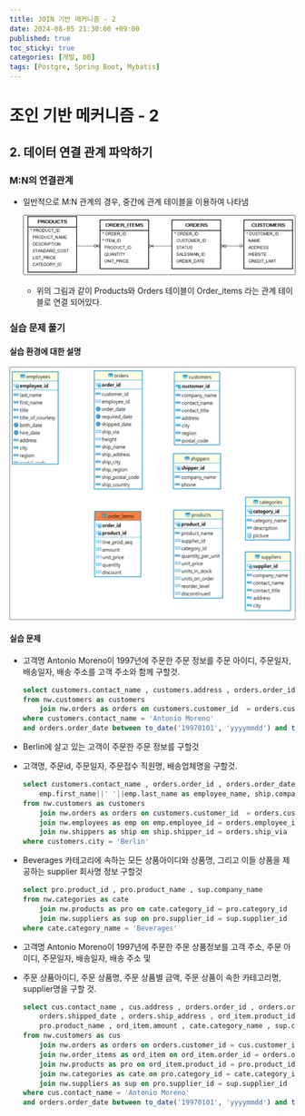```yaml
---
title: JOIN 기반 메커니즘 - 2
date: 2024-08-05 21:30:00 +09:00
published: true
toc_sticky: true
categories: [개발, DB]
tags: [Postgre, Spring Boot, Mybatis]
---
```


# 조인 기반 메커니즘 - 2

## 2. 데이터 연결 관계 파악하기

### M:N의 연결관계

- 일반적으로 M:N 관계의 경우, 중간에 관계 테이블을 이용하여 나타냄

    ![테이블 사진1](/assets/img/join/MtoN.png)

    - 위의 그림과 같이 Products와 Orders 테이블이 Order_items 라는 관계 테이블로 연결 되어있다.

### 실습 문제 풀기

#### 실습 환경에 대한 설명

![실습환경](/assets/img/join/join_5.png)


#### 실습 문제

- 고객명 Antonio Moreno이 1997년에 주문한 주문 정보를 주문 아이디, 주문일자, 배송일자, 배송 주소를 고객 주소와 함께 구할것.

    ```sql
    select customers.contact_name , customers.address , orders.order_id , orders.order_date , orders.shipped_date , orders.ship_address 
    from nw.customers as customers
        join nw.orders as orders on customers.customer_id  = orders.customer_id 
    where customers.contact_name = 'Antonio Moreno'
    and orders.order_date between to_date('19970101', 'yyyymmdd') and to_date('19971231', 'yyyymmdd')
    ```

- Berlin에 살고 있는 고객이 주문한 주문 정보를 구할것
- 고객명, 주문id, 주문일자, 주문접수 직원명, 배송업체명을 구할것. 

    ```sql
    select customers.contact_name , orders.order_id , orders.order_date , 
        emp.first_name||' '||emp.last_name as employee_name, ship.company_name 
    from nw.customers as customers
        join nw.orders as orders on customers.customer_id  = orders.customer_id 
        join nw.employees as emp on emp.employee_id = orders.employee_id 
        join nw.shippers as ship on ship.shipper_id = orders.ship_via 
    where customers.city = 'Berlin' 
    ```

- Beverages 카테고리에 속하는 모든 상품아이디와 상품명, 그리고 이들 상품을 제공하는 supplier 회사명 정보 구할것 

    ```sql
    select pro.product_id , pro.product_name , sup.company_name 
    from nw.categories as cate 
        join nw.products as pro on cate.category_id = pro.category_id 
        join nw.suppliers as sup on pro.supplier_id = sup.supplier_id 
    where cate.category_name = 'Beverages'
    ```

- 고객명 Antonio Moreno이 1997년에 주문한 주문 상품정보를 고객 주소, 주문 아이디, 주문일자, 배송일자, 배송 주소 및
- 주문 상품아이디, 주문 상품명, 주문 상품별 금액, 주문 상품이 속한 카테고리명, supplier명을 구할 것. 

    ```sql
    select cus.contact_name , cus.address , orders.order_id , orders.order_date , 
        orders.shipped_date , orders.ship_address , ord_item.product_id ,
        pro.product_name , ord_item.amount , cate.category_name , sup.company_name 
    from nw.customers as cus
        join nw.orders as orders on orders.customer_id = cus.customer_id 
        join nw.order_items as ord_item on ord_item.order_id = orders.order_id 
        join nw.products as pro on ord_item.product_id = pro.product_id 
        join nw.categories as cate on pro.category_id = cate.category_id 
        join nw.suppliers as sup on pro.supplier_id = sup.supplier_id 
    where cus.contact_name = 'Antonio Moreno'
    and orders.order_date between to_date('19970101', 'yyyymmdd') and to_date('19971231', 'yyyymmdd')  
    ```